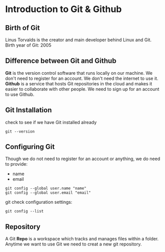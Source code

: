 # Introduction to Git & Github

## Birth of Git
Linus Torvalds is the creator and main developer behind Linux and Git.<br>
Birth year of Git: 2005

## Difference between Git and Github
**Git** is the version control software that runs locally on our machine. We don't need to register for an account. We don't need the internet to use it.<br>
**Github** is a service that hosts Git repositories in the cloud and makes it easier to collaborate with other people. We need to sign up for an account to use Github.

## Git Installation
check to see if we have Git installed already<br>
```
git --version
```

## Configuring Git
Though we do not need to register for an account or anything, we do need to provide:
- name
- email
```
git config --global user.name "name"
git config --global user.email "email"
```
git check configuration settings:
```
git config --list
```

## Repository
A Git **Repo** is a workspace which tracks and manages files within a folder. Anytime we want to use Git we need to creat a new git repository.

